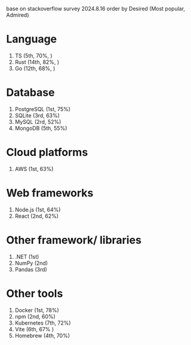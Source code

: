 base on stackoverflow survey 2024.8.16 order by Desired (Most popular, Admired)
# Language 
1. TS (5th, 70%, )
2. Rust (14th, 82%, )
3. Go (12th, 68%, )


# Database
1. PostgreSQL (1st, 75%)
2. SQLite (3rd, 63%)
3. MySQL (2rd, 52%)
4. MongoDB (5th, 55%)


# Cloud platforms
1. AWS (1st, 63%)


# Web frameworks
1. Node.js (1st, 64%)
2. React (2nd, 62%)


# Other framework/ libraries
1. .NET (1st)
2. NumPy (2nd)
3. Pandas (3rd)



# Other tools
1. Docker (1st, 78%)
2. npm (2nd, 60%)
3. Kubernetes (7th, 72%)
4. Vite (6th, 67% )
5. Homebrew (4th, 70%)
